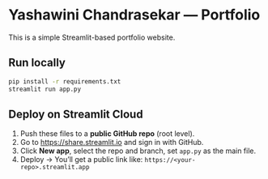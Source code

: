 # Yashawini Chandrasekar — Portfolio

This is a simple Streamlit-based portfolio website.

## Run locally
```bash
pip install -r requirements.txt
streamlit run app.py
```

## Deploy on Streamlit Cloud
1. Push these files to a **public GitHub repo** (root level).
2. Go to https://share.streamlit.io and sign in with GitHub.
3. Click **New app**, select the repo and branch, set `app.py` as the main file.
4. Deploy → You’ll get a public link like: `https://<your-repo>.streamlit.app`

